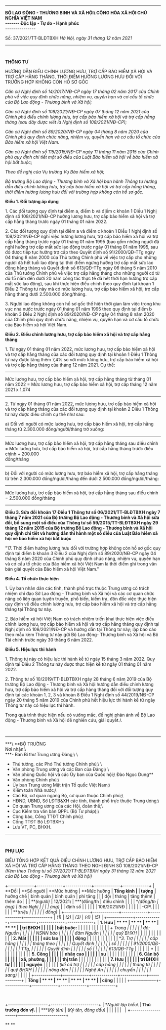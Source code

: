   ---------------------------------------- ---------------------------------------
  **BỘ LAO ĐỘNG - THƯƠNG BINH VÀ XÃ HỘI\   **CỘNG HÒA XÃ HỘI CHỦ NGHĨA VIỆT NAM\
  \-\-\-\-\-\--**                          Độc lập - Tự do - Hạnh phúc\
                                           \-\-\-\-\-\-\-\-\-\-\-\-\-\--**

  Số: 37/2021/TT-BLĐTBXH                   *Hà Nội, ngày 31 tháng 12 năm 2021*
  ---------------------------------------- ---------------------------------------

 

**THÔNG TƯ**

HƯỚNG DẪN ĐIỀU CHỈNH LƯƠNG HƯU, TRỢ CẤP BẢO HIỂM XÃ HỘI VÀ TRỢ CẤP HẰNG
THÁNG, THỜI ĐIỂM HƯỞNG LƯƠNG HƯU ĐỐI VỚI TRƯỜNG HỢP KHÔNG CÒN HỒ SƠ GỐC

*Căn cứ Nghị định số 14/2017/NĐ-CP ngày 17 tháng 02 năm 2017 của Chính
phủ về việc quy định chức năng, nhiệm vụ, quyền hạn và cơ cấu tổ chức
của Bộ Lao động - Thương binh và Xã hội;*

*Căn cứ Nghị định số 108/2021/NĐ-CP ngày 07 tháng 12 năm 2021 của Chính
phủ điều chỉnh lương hưu, trợ cấp bảo hiểm xã hội và trợ cấp hằng tháng
(sau đây được viết là Nghị định số 108/2021/NĐ-CP);*

*Căn cứ Nghị định số 89/2020/NĐ-CP ngày 04 tháng 8 năm 2020 của Chính
phủ quy định chức năng, nhiệm vụ, quyền hạn và cơ cấu tổ chức của Bảo
hiểm xã hội Việt Nam.*

*Căn cứ Nghị định số 115/2015/NĐ-CP ngày 11 tháng 11 năm 2015 của Chính
phủ quy định chi tiết một số điều của Luật Bảo hiểm xã hội về bảo hiểm
xã hội bắt buộc;*

*Theo đề nghị của Vụ trưởng Vụ Bảo hiểm xã hội;*

*Bộ trưởng Bộ Lao động - Thương binh và Xã hội ban hành Thông tư hướng
dẫn điều chỉnh lương hưu, trợ cấp bảo hiểm xã hội và trợ cấp hằng tháng,
thời điểm hưởng lương hưu đối với trường hợp không còn hồ sơ gốc.*

**Điều 1. Đối tượng áp dụng**

1\. Các đối tượng quy định tại điểm a, điểm b và điểm c khoản 1 Điều 1
Nghị định số 108/2021/NĐ-CP hưởng lương hưu, trợ cấp bảo hiểm xã hội và
trợ cấp hằng tháng trước ngày 01 tháng 01 năm 2022.

2\. Các đối tượng quy định tại điểm a và điểm c khoản 1 Điều 1 Nghị định
số 108/2021/NĐ-CP nghỉ việc hưởng lương hưu, trợ cấp bảo hiểm xã hội và
trợ cấp hằng tháng trước ngày 01 tháng 01 năm 1995 (bao gồm những người
đã nghỉ hưởng trợ cấp mất sức lao động trước ngày 01 tháng 01 năm 1995,
sau đó được tiếp tục hưởng trợ cấp theo Quyết định số 91/2000/QĐ-TTg
ngày 04 tháng 8 năm 2000 của Thủ tướng Chính phủ về việc trợ cấp cho
những người đã hết tuổi lao động tại thời điểm ngừng hưởng trợ cấp mất
sức lao động hằng tháng và Quyết định số 613/QĐ-TTg ngày 06 tháng 5 năm
2010 của Thủ tướng Chính phủ về việc trợ cấp hằng tháng cho những người
có từ đủ 15 năm đến dưới 20 năm công tác thực tế đã hết thời hạn hưởng
trợ cấp mất sức lao động), sau khi thực hiện điều chỉnh theo quy định
tại khoản 1 Điều 2 Thông tư này mà có mức lương hưu, trợ cấp bảo hiểm xã
hội, trợ cấp hằng tháng dưới 2.500.000 đồng/tháng.

3\. Người lao động không còn hồ sơ gốc thể hiện thời gian làm việc trong
khu vực nhà nước trước ngày 01 tháng 01 năm 1995 theo quy định tại điểm
b khoản 3 Điều 2 Nghị định số 89/2020/NĐ-CP ngày 04 tháng 8 năm 2020 của
Chính phủ quy định chức năng, nhiệm vụ, quyền hạn và cơ cấu tổ chức của
Bảo hiểm xã hội Việt Nam.

**Điều 2. Điều chỉnh lương hưu, trợ cấp bảo hiểm xã hội và trợ cấp hằng
tháng**

1\. Từ ngày 01 tháng 01 năm 2022, mức lương hưu, trợ cấp bảo hiểm xã hội
và trợ cấp hằng tháng của các đối tượng quy định tại khoản 1 Điều 1
Thông tư này được tăng thêm 7,4% so với mức lương hưu, trợ cấp bảo hiểm
xã hội và trợ cấp hằng tháng của tháng 12 năm 2021. Cụ thể:

  --------------------------------------------------------------------------------- --- ------------------------------------------------------------------- --- -------
  Mức lương hưu, trợ cấp bảo hiểm xã hội, trợ cấp hằng tháng từ tháng 01 năm 2022   =   Mức lương hưu, trợ cấp bảo hiểm xã hội, trợ cấp tháng 12 năm 2021   x   1,074
  --------------------------------------------------------------------------------- --- ------------------------------------------------------------------- --- -------

2\. Từ ngày 01 tháng 01 năm 2022, mức lương hưu, trợ cấp bảo hiểm xã hội
và trợ cấp hằng tháng của các đối tượng quy định tại khoản 2 Điều 1
Thông tư này được điều chỉnh cụ thể như sau:

a\) Đối với người có mức lương hưu, trợ cấp bảo hiểm xã hội, trợ cấp hằng
tháng từ 2.300.000 đồng/người/tháng trở xuống:

  --------------------------------------------------------------------------- --- ----------------------------------------------------------------------------- ---- ------------
  Mức lương hưu, trợ cấp bảo hiểm xã hội, trợ cấp hằng tháng sau điều chỉnh   =   Mức lương hưu, trợ cấp bảo hiểm xã hội, trợ cấp hằng tháng trước điều chỉnh   \+   200.000\
                                                                                                                                                                     đồng/tháng

  --------------------------------------------------------------------------- --- ----------------------------------------------------------------------------- ---- ------------

b\) Đối với người có mức lương hưu, trợ bảo hiểm xã hội, trợ cấp hằng
tháng từ trên 2.300.000 đồng/người/tháng đến dưới 2.500.000
đồng/người/tháng:

  --------------------------------------------------------------------------- --- ----------------------
  Mức lương hưu, trợ cấp bảo hiểm xã hội, trợ cấp hằng tháng sau điều chỉnh   =   2.500.000 đồng/tháng
  --------------------------------------------------------------------------- --- ----------------------

**Điều 3. Sửa đổi** **khoản 17 Điều 1 Thông tư số 06/2021/TT-BLĐTBXH**
**ngày 7 tháng 7 năm 2021 của Bộ trưởng Bộ Lao động - Thương binh và Xã
hội sửa đổi, bổ sung một số điều của Thông tư số 59/2015/TT-BLĐTBXH ngày
29 tháng 12 năm 2015 của Bộ trưởng Bộ Lao động - Thương binh và Xã hội
quy định chi tiết và hướng dẫn thi hành một số điều của Luật Bảo hiểm xã
hội về bảo hiểm xã hội bắt buộc**

"17. Thời điểm hưởng lương hưu đối với trường hợp không còn hồ sơ gốc
quy định tại điểm b khoản 3 Điều 2 của Nghị định số 89/2020/NĐ-CP ngày
04 tháng 8 năm 2020 của Chính phủ quy định chức năng, nhiệm vụ, quyền
hạn và cơ cấu tổ chức của Bảo hiểm xã hội Việt Nam là thời điểm ghi
trong văn bản giải quyết của Bảo hiểm xã hội Việt Nam."

**Điều 4. Tổ chức thực hiện**

1\. Ủy ban nhân dân các tỉnh, thành phố trực thuộc Trung ương có trách
nhiệm chỉ đạo Sở Lao động - Thương binh và Xã hội và các cơ quan chức
năng có liên quan tuyên truyền, phổ biến, kiểm tra, đôn đốc việc thực
hiện quy định về điều chỉnh lương hưu, trợ cấp bảo hiểm xã hội và trợ
cấp hằng tháng tại Thông tư này.

2\. Bảo hiểm xã hội Việt Nam có trách nhiệm triển khai thực hiện việc
điều chỉnh lương hưu, trợ cấp bảo hiểm xã hội và trợ cấp hằng tháng quy
định tại Nghị định số 108/2021/NĐ-CP và hướng dẫn tại Thông tư này; lập
báo cáo theo mẫu kèm Thông tư này gửi Bộ Lao động- Thương binh và Xã hội
và Bộ Tài chính trước ngày 30 tháng 6 năm 2022.

**Điều 5. Hiệu lực thi hành**

1\. Thông tư này có hiệu lực thi hành kể từ ngày 15 tháng 3 năm 2022. Quy
định tại Điều 2 Thông tư này được thực hiện kể từ ngày 01 tháng 01 năm
2022.

2\. Thông tư số 10/2019/TT-BLĐTBXH ngày 28 tháng 6 năm 2019 của Bộ trưởng
Bộ Lao động - Thương binh và Xã hội hướng dẫn điều chỉnh lương hưu, trợ
cấp bảo hiểm xã hội và trợ cấp hàng tháng đối với đối tượng quy định tại
các khoản 1, 2, 3 và khoản 8 Điều 1 Nghị định số 44/2019/NĐ-CP ngày 20
tháng 5 năm 2019 của Chính phủ hết hiệu lực thi hành kể từ ngày Thông tư
này có hiệu lực thi hành.

Trong quá trình thực hiện nếu có vướng mắc, đề nghị phản ánh về Bộ Lao
động - Thương binh và Xã hội để nghiên cứu, giải quyết./.

 

  ---------------------------------------------------------------------- -----------------
  ***\                                                                   **BỘ TRƯỞNG\
  Nơi nhận:\                                                             \
  ***- Ban Bí thư Trung ương Đảng;\                                      \
  - Thủ tướng, các Phó Thủ tướng Chính phủ;\                             \
  - Văn phòng Trung ương và các Ban của Đảng;\                           \
  - Văn phòng Quốc hội và các Ủy ban của Quốc hội;\                      Đào Ngọc Dung**
  - Văn phòng Chính phủ;\                                                
  - Ủy ban Trung ương Mặt trận Tổ quốc Việt Nam;\                        
  - Kiểm toán Nhà nước;\                                                 
  - Các Bộ, cơ quan ngang Bộ, cơ quan thuộc Chính phủ;\                  
  - HĐND, UBND, Sở LĐTB&XH các tỉnh, thành phố trực thuộc Trung ương;\   
  - Cơ quan Trung ương của các Hội, đoàn thể;\                           
  - Cục Kiểm tra văn bản QPPL (Bộ Tư pháp);\                             
  - Công báo, Cổng TTĐT Chính phủ;\                                      
  - Cổng TTĐT Bộ LĐTBXH;\                                                
  - Lưu VT, PC, BHXH.                                                    

  ---------------------------------------------------------------------- -----------------

 

**PHỤ LỤC**

BIỂU TỔNG HỢP KẾT QUẢ ĐIỀU CHỈNH LƯƠNG HƯU, TRỢ CẤP BẢO HIỂM XÃ HỘI VÀ
TRỢ CẤP HẰNG THÁNG THEO NGHỊ ĐỊNH SỐ 108/2021/NĐ-CP\
*(Kèm theo Thông tư số 37/2021/TT-BLĐTBXH ngày 31 tháng 12 năm 2021 của
Bộ Lao động - Thương binh và Xã hội)*

+-------------+-------------+-------------+-------------+-------------+
| **Đối       | **Số người  | **Mức hưởng | **Mức hưởng | **Tổng kinh |
| tượng**     | hưởng chế   | bình quân   | bình quân   | phí tăng    |
|             | độ\         | tháng       | tăng thêm\  | thêm do     |
|             | ***(người)* | 12/2021\    | ***(đồng/th | điều chỉnh  |
|             |             | ***(đồng/th | áng)*       | theo Nghị   |
|             |             | áng)*       |             | định số     |
|             |             |             |             | 108/2021/NĐ |
|             |             |             |             | -CP\        |
|             |             |             |             | ***(triệu   |
|             |             |             |             | đồng)*      |
+-------------+-------------+-------------+-------------+-------------+
| *(1)*       | *(2)*       | *(3)*       | *(4)*       | *(5)*       |
+-------------+-------------+-------------+-------------+-------------+
| **1. Hưu    | ** **       | ** **       | ** **       | ** **       |
| trí BHXH    |             |             |             |             |
| bắt buộc:** |             |             |             |             |
|             |             |             |             |             |
| *+ Trong    |             |             |             |             |
| đó: Nguồn   |             |             |             |             |
| NSNN bảo    |             |             |             |             |
| đảm Nguồn   |             |             |             |             |
| quỹ BHXH*   |             |             |             |             |
|             |             |             |             |             |
| **2. Mất    |             |             |             |             |
| sức lao     |             |             |             |             |
| động**      |             |             |             |             |
|             |             |             |             |             |
| **3. Trợ    |             |             |             |             |
| cấp hằng    |             |             |             |             |
| tháng theo  |             |             |             |             |
| Quyết định  |             |             |             |             |
| số          |             |             |             |             |
| 91/2000/QĐ- |             |             |             |             |
| TTg,        |             |             |             |             |
| Quyết định  |             |             |             |             |
| số          |             |             |             |             |
| 613/QĐ-TTg* |             |             |             |             |
| *           |             |             |             |             |
|             |             |             |             |             |
| **5. Công   |             |             |             |             |
| nhân cao    |             |             |             |             |
| su**        |             |             |             |             |
|             |             |             |             |             |
| **6. Cán bộ |             |             |             |             |
| xã, phường, |             |             |             |             |
| thị trấn**  |             |             |             |             |
|             |             |             |             |             |
| **7. Hưu    |             |             |             |             |
| trí BHXH tự |             |             |             |             |
| nguyện**    |             |             |             |             |
| *(kể cả trợ |             |             |             |             |
| cấp hằng    |             |             |             |             |
| tháng từ    |             |             |             |             |
| quỹ BHXH    |             |             |             |             |
| nông dân    |             |             |             |             |
| Nghệ An     |             |             |             |             |
| chuyển      |             |             |             |             |
| sang)*      |             |             |             |             |
+-------------+-------------+-------------+-------------+-------------+
| **Tổng      | ** **       | ** **       | ** **       | ** **       |
| cộng**      |             |             |             |             |
+-------------+-------------+-------------+-------------+-------------+

 

+--------------------+------------------------+
| **Người lập biểu*\ | **Thủ trưởng đơn vị**\ |
| ****(Ký tên)*      | *(Ký tên, đóng dấu)*   |
|                    |                        |
|                    |                        |
+--------------------+------------------------+

** **

